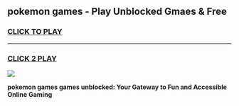 
## pokemon games - Play Unblocked Gmaes & Free
<h3>
<a href="https://news.freeplayer.one?title=pokemon_games&ref=16F">CLICK TO PLAY</a></h3>
<hr>

<h3>
<a href="https://news.freeplayer.one?title=pokemon_games&ref=16F">CLICK 2 PLAY</a>
  
</h3>

<a href="https://news.freeplayer.one?title=pokemon_games&ref=16F/"><img src="https://clearcache.store/games.png"></a>


**pokemon games games unblocked: Your Gateway to Fun and Accessible Online Gaming**
